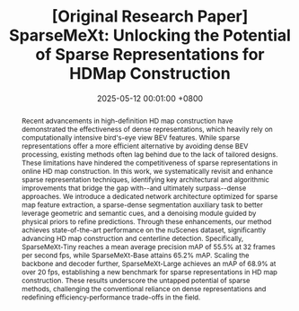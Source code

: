 ---
title:          "[Original Research Paper] SparseMeXt: Unlocking the Potential of Sparse Representations for HDMap Construction"
date:           2025-05-12 00:01:00 +0800
selected:       true
pub:            "IROS"
pub_date:       "2025"
category:       "hd-map construction"
abstract: >-
    Recent advancements in high-definition HD map construction have demonstrated the effectiveness of dense representations, which heavily rely on computationally intensive bird's-eye view BEV features. While sparse representations offer a more efficient alternative by avoiding dense BEV processing, existing methods often lag behind due to the lack of tailored designs. These limitations have hindered the competitiveness of sparse representations in online HD map construction. In this work, we systematically revisit and enhance sparse representation techniques, identifying key architectural and algorithmic improvements that bridge the gap with--and ultimately surpass--dense approaches. We introduce a dedicated network architecture optimized for sparse map feature extraction, a sparse-dense segmentation auxiliary task to better leverage geometric and semantic cues, and a denoising module guided by physical priors to refine predictions. Through these enhancements, our method achieves state-of-the-art performance on the nuScenes dataset, significantly advancing HD map construction and centerline detection. Specifically, SparseMeXt-Tiny reaches a mean average precision mAP of 55.5% at 32 frames per second fps, while SparseMeXt-Base attains 65.2% mAP. Scaling the backbone and decoder further, SparseMeXt-Large achieves an mAP of 68.9% at over 20 fps, establishing a new benchmark for sparse representations in HD map construction. These results underscore the untapped potential of sparse methods, challenging the conventional reliance on dense representations and redefining efficiency-performance trade-offs in the field.

cover: /assets/images/research/2025-sparsemext/overall_framework.png
authors:
- Anqing Jiang*
- Jinhao Chai
- Yu Gao
- Yiru Wang
- Zhigang Sun
- Hao Sun
- Lijuan Zhu
links:
  Project Page: SparseMeXT.github.io
  Paper: https://arxiv.org/abs/2505.08808
  Code: https://github.com/peterjaq/sparsemext
  
#Unsplash: https://unsplash.com/photos/sliced-in-half-pineapple--_PLJZmHZzk

---